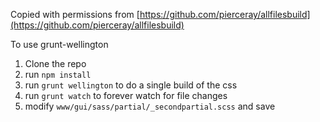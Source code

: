 Copied with permissions from [https://github.com/pierceray/allfilesbuild](https://github.com/pierceray/allfilesbuild)

To use grunt-wellington

1. Clone the repo
2. run `npm install`
3. run `grunt wellington` to do a single build of the css
4. run `grunt watch` to forever watch for file changes
5. modify `www/gui/sass/partial/_secondpartial.scss` and save
